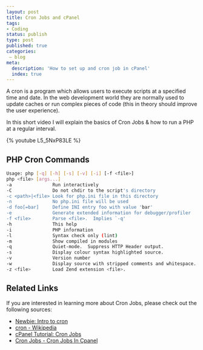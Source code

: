 ```yaml
---
layout: post
title: Cron Jobs and cPanel
tags:
- Coding
status: publish
type: post
published: true
categories:
 – blog
meta:
  description: 'How to set up and cron job in cPanel'
  index: true
---
```

A cron is a program which allows users to execute scripts at a specified time and date. In the web development world they are normally used to update caches or run complex pieces of code (this in theory should improve the user experience).

In this short video I will explain the basics of Cron Jobs & how to run a PHP at a regular interval.

{% youtube L5_5NxP83LE %}

## PHP Cron Commands

```bash
Usage: php [-q] [-h] [-s] [-v] [-i] [-f <file>]
php <file> [args...]
-a               Run interactively
-C               Do not chdir to the script's directory
-c <path>|<file> Look for php.ini file in this directory
-n               No php.ini file will be used
-d foo[=bar]     Define INI entry foo with value 'bar'
-e               Generate extended information for debugger/profiler
-f <file>        Parse <file>.  Implies `-q'
-h               This help
-i               PHP information
-l               Syntax check only (lint)
-m               Show compiled in modules
-q               Quiet-mode.  Suppress HTTP Header output.
-s               Display colour syntax highlighted source.
-v               Version number
-w               Display source with stripped comments and whitespace.
-z <file>        Load Zend extension <file>.
```

## Related Links

If you are interested in learning more about Cron Jobs, please check out the following sources:

* [Newbie: Intro to cron](http://www.unixgeeks.org/security/newbie/unix/cron-1.html)
* [cron - Wikipedia](https://en.wikipedia.org/wiki/Cron)
* [cPanel Tutorial: Cron Jobs](http://www.siteground.com/tutorials/cpanel/cron_jobs.htm)
* [Cron Jobs - Cron Jobs In Cpanel](http://www.trap17.com/index.php/cron-jobs-cron-jobs-cpanel_t6321.html)
